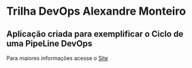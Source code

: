 # Trilha DevOps Alexandre Monteiro

<!-- Altere a Flag abaixo com sua URL do seu usuário do Github -->
<!--
![Pipeline Status](https://github.com/alemonteiroficial/DevOpsLab-HelloWorld/actions/workflows/pipeline.yml/badge.svg) 
-->

## Aplicação criada para exemplificar o Ciclo de uma PipeLine DevOps


Para maiores informações acesse o [Site](https://www.alexandremonteiro.com.br/links)
